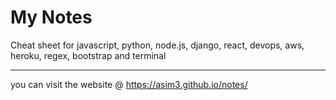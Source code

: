 # My Notes

Cheat sheet for javascript, python, node.js, django, react, devops, aws, heroku, regex, bootstrap and terminal

---

you can visit the website @ https://asim3.github.io/notes/


